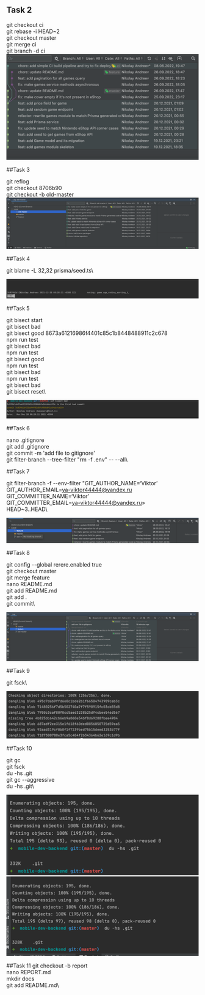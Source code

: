 ## Task 2
git checkout ci\
git rebase -i HEAD~2\
git checkout master\
git merge ci\
git branch -d ci\
![](docs/task2.png)

##Task 3

git reflog\
git checkout 8706b90\
git checkout -b old-master\
![](docs/Task3.png)


##Task 4

git blame -L 32,32 prisma/seed.ts\

![](docs/Task4.png)

##Task 5

git bisect start\
git bisect bad\
git bisect good 8673a61216986f4401c85c1b8448488911c2c678\
npm run test\
git bisect bad\
npm run test\
git bisect good\
npm run test\
git bisect bad\
npm run test\
git bisect bad\
git bisect reset\

![](docs/Task5.png)

##Task 6

nano .gitignore\
git add .gitignore\
git commit -m 'add file to gitignore'\
git filter-branch --tree-filter "rm -f .env" -- --all\

##Task 7

git filter-branch -f --env-filter "GIT_AUTHOR_NAME=‘Viktor’\
GIT_AUTHOR_EMAIL=ya-viktor44444@yandex.ru \
GIT_COMMITTER_NAME=‘Viktor’ \
GIT_COMMITTER_EMAIL=ya-viktor44444@yandex.ru»\
HEAD~3..HEAD\

![](docs/Task7.png)

##Task 8

git config --global rerere.enabled true\
git checkout master\
git merge feature\
nano README.md\
git add README.md\
git add .\
git commit\

![](docs/Task8.png)

##Task 9

git fsck\

![](docs/Task9.png)

##Task 10

git gc\
git fsck\
du -hs .git\
git gc --aggressive\
du -hs .git\

![](docs/Task10.1.png)
![](docs/Task10.2.png)

##Task 11
git checkout -b report\
nano REPORT.md\
mkdir docs\
git add README.md\



